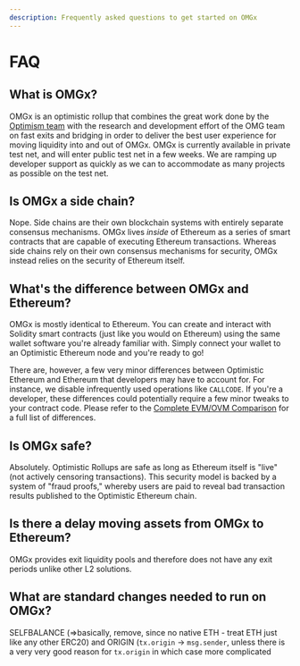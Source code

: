 ```yaml
---
description: Frequently asked questions to get started on OMGx
---
```


# FAQ

## What is OMGx?

OMGx is an optimistic rollup that combines the great work done by the [Optimism team](https://community.optimism.io) with the research and development effort of the OMG team on fast exits and bridging in order to deliver the best user experience for moving liquidity into and out of OMGx. OMGx is currently available in private test net, and will enter public test net in a few weeks. We are ramping up developer support as quickly as we can to accommodate as many projects as possible on the test net.

## Is OMGx a side chain?

Nope. Side chains are their own blockchain systems with entirely separate consensus mechanisms. OMGx lives _inside_ of Ethereum as a series of smart contracts that are capable of executing Ethereum transactions. Whereas side chains rely on their own consensus mechanisms for security, OMGx instead relies on the security of Ethereum itself.

## What's the difference between OMGx and Ethereum?

OMGx is mostly identical to Ethereum. You can create and interact with Solidity smart contracts \(just like you would on Ethereum\) using the same wallet software you're already familiar with. Simply connect your wallet to an Optimistic Ethereum node and you're ready to go!

There are, however, a few very minor differences between Optimistic Ethereum and Ethereum that developers may have to account for. For instance, we disable infrequently used operations like `CALLCODE`. If you're a developer, these differences could potentially require a few minor tweaks to your contract code. Please refer to the [Complete EVM/OVM Comparison](https://community.optimism.io/docs/protocol/evm-comparison.html) for a full list of differences.

## Is OMGx safe?

Absolutely. Optimistic Rollups are safe as long as Ethereum itself is "live" \(not actively censoring transactions\). This security model is backed by a system of "fraud proofs," whereby users are paid to reveal bad transaction results published to the Optimistic Ethereum chain.

## Is there a delay moving assets from OMGx to Ethereum?

OMGx provides exit liquidity pools and therefore does not have any exit periods unlike other L2 solutions. 

## What are standard changes needed to run on OMGx?

SELFBALANCE \(=&gt;basically, remove, since no native ETH - treat ETH just like any other ERC20\) and ORIGIN \(`tx.origin` -&gt; `msg.sender`, unless there is a very very good reason for `tx.origin` in which case more complicated

###  <a id="what-s-the-difference-between-optimistic-ethereum-and-ethereum"></a>



